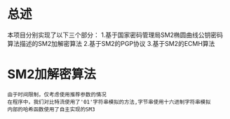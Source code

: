# 总述

本项目分别实现了以下三个部分：
    1.基于国家密码管理局SM2椭圆曲线公钥密码算法描述的SM2加解密算法
    2.基于SM2的PGP协议
    3.基于SM2的ECMH算法

# SM2加解密算法
    由于时间限制，仅考虑使用推荐参数的情况
    在程序中，我们对比特流使用了'01'字符串模拟的方法,字节串使用十六进制字符串模拟
    内部的哈希函数使用了自主实现的SM3